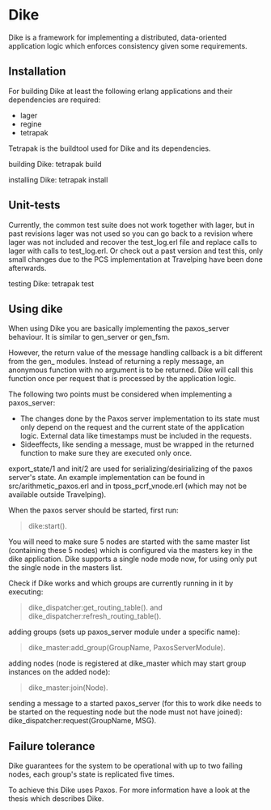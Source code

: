 
# Dike

Dike is a framework for implementing a distributed, data-oriented application logic which enforces consistency given some requirements.

## Installation

For building Dike at least the following erlang applications and their dependencies are required:

* lager
* regine
* tetrapak

Tetrapak is the buildtool used for Dike and its dependencies.

building Dike:
tetrapak build

installing Dike:
tetrapak install


## Unit-tests
Currently, the common test suite does not work together with lager, but in past revisions lager was not used so you can go back to a revision where lager was not included and recover the test_log.erl file and replace calls to lager with calls to test_log.erl.
Or check out a past version and test this, only small changes due to the PCS implementation at Travelping have been done afterwards.

testing Dike:
tetrapak test

## Using dike

When using Dike you are basically implementing the paxos_server behaviour.
It is similar to gen_server or gen_fsm.

However, the return value of the message handling callback is a bit different from the gen_ modules.
Instead of returning a reply message, an anonymous function with no argument is to be returned.
Dike will call this function once per request that is processed by the application logic.

The following two points must be considered when implementing a paxos_server:
* The changes done by the Paxos server implementation to its state must only depend on the request and the current state of the application logic. External data like timestamps must be included in the requests.
* Sideeffects, like sending a message, must be wrapped in the returned function to make sure they are executed only once. 

export_state/1 and init/2 are used for serializing/desirializing of the paxos server's state.
An example implementation can be found in src/arithmetic_paxos.erl and in tposs_pcrf_vnode.erl (which may not be available outside Travelping).

When the paxos server should be started, first run:

>dike:start().

You will need to make sure 5 nodes are started with the same master list (containing these 5 nodes) which is configured via the masters key in the dike application.
Dike supports a single node mode now, for using only put the single node in the masters list.

Check if Dike works and which groups are currently running in it by executing:

>dike_dispatcher:get_routing_table().
and
>dike_dispatcher:refresh_routing_table().

adding groups (sets up paxos_server module under a specific name):
>dike_master:add_group(GroupName, PaxosServerModule).


adding nodes (node is registered at dike_master which may start group instances on the added node):
>dike_master:join(Node).

sending a message to a started paxos_server (for this to work dike needs to be started on the requesting node but the node must not have joined):
dike_dispatcher:request(GroupName, MSG).

## Failure tolerance

Dike guarantees for the system to be operational with up to two failing nodes, each group's state is replicated five times.

To achieve this Dike uses Paxos.
For more information have a look at the thesis which describes Dike.